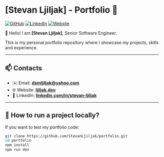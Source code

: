 # [Stevan Ljiljak] - Portfolio 🌟

[![GitHub](https://img.shields.io/badge/GitHub-Profile-blue?style=flat&logo=github)](https://github.com/StevanLjiljak)
[![LinkedIn](https://img.shields.io/badge/LinkedIn-Profile-informational?style=flat&logo=linkedin)](https://www.linkedin.com/in/stevan-ljiljak-a4888544/)
[![Website](https://img.shields.io/badge/🌐-Portfolio_Website-success?style=flat)](https://stevanljiljak.dev)

👋 Hello! I am **[Stevan Ljiljak]**, Senior Software Engineer.

This is my personal portfolio repository where I showcase my projects, skills and experience.

---

## 📫 **Contacts**

- ✉️ Email: **dsmljiljak@yahoo.com**
- 🌐 Website: **[ljiljak.dev](https://ljiljak.dev)**
- 🔗 LinkedIn: **[linkedin.com/in/stevan-ljiljak](https://www.linkedin.com/in/stevan-ljiljak-a4888544/)**

---

## 📌 **How to run a project locally?**

If you want to test my portfolio code:

```bash
git clone https://github.com/StevanLjiljak/portfolio.git
cd portfolio
npm install
npm run dev
